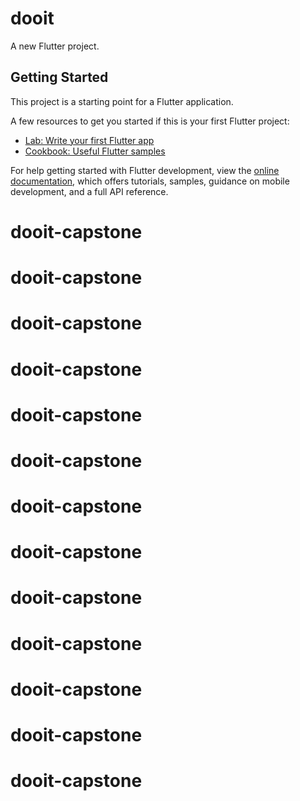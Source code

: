 # dooit

A new Flutter project.

## Getting Started

This project is a starting point for a Flutter application.

A few resources to get you started if this is your first Flutter project:

- [Lab: Write your first Flutter app](https://docs.flutter.dev/get-started/codelab)
- [Cookbook: Useful Flutter samples](https://docs.flutter.dev/cookbook)

For help getting started with Flutter development, view the
[online documentation](https://docs.flutter.dev/), which offers tutorials,
samples, guidance on mobile development, and a full API reference.
# dooit-capstone
# dooit-capstone
# dooit-capstone
# dooit-capstone
# dooit-capstone
# dooit-capstone
# dooit-capstone
# dooit-capstone
# dooit-capstone
# dooit-capstone
# dooit-capstone
# dooit-capstone
# dooit-capstone
